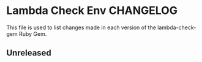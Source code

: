 # Lambda Check Env CHANGELOG

This file is used to list changes made in each version of the lambda-check-gem Ruby Gem.

## Unreleased
